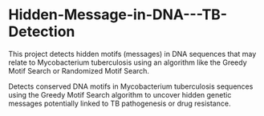
# Hidden-Message-in-DNA---TB-Detection
This project detects hidden motifs (messages) in DNA sequences that may relate to Mycobacterium tuberculosis using an algorithm like the Greedy Motif Search or Randomized Motif Search.

Detects conserved DNA motifs in Mycobacterium tuberculosis sequences using the Greedy Motif Search algorithm to uncover hidden genetic messages potentially linked to TB pathogenesis or drug resistance.



